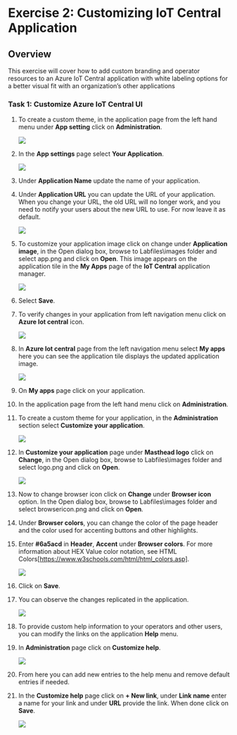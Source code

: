 # Exercise 2: Customizing IoT Central Application

## Overview

This exercise will cover how to add custom branding and operator resources to an Azure IoT Central application with white labeling options for a better visual fit with an organization’s other applications

### Task 1: Customize Azure IoT Central UI 

1. To create a custom theme, in the application page from the left hand menu  under **App setting**  click on **Administration**.

    ![](media/img48.png)

1. In the **App settings** page select **Your Application**. 

    ![](media/img47.png)

1. Under **Application Name** update the name of your application.

1. Under **Application URL** you can update the URL of your application. When you change your URL, the old URL will no longer work, and you need to notify your users about the new URL to use. For now leave it as default.
 
    ![](media/img49.png)
  
1. To customize your application image click on change under **Application image**, in the Open dialog box, browse to Labfiles\images folder and select app.png and click on **Open**. This image appears on the application tile in the **My Apps** page of the **IoT Central** application manager.

    ![](media/img50.png)

1. Select **Save**.

1. To verify changes in your application from left navigation menu click on **Azure Iot central** icon. 

   ![](media/img124.png)

1. In **Azure Iot central** page from the left navigation menu select **My apps** here you can see the application tile displays the updated application image.

   ![](media/img125.png)

1. On **My apps** page click on your application. 

1. In the application page from the left hand menu click on **Administration**.

1. To create a custom theme for your application, in the **Administration** section select **Customize your application**.

      ![](media/img52.png)

1. In **Customize your application** page  under **Masthead logo** click on **Change**, in the Open dialog box, browse to Labfiles\images folder and select logo.png and click on **Open**.

      ![](media/img53.png)

1. Now to change browser icon click on **Change** under **Browser icon** option. In the Open dialog box, browse to Labfiles\images folder and select browsericon.png and click on **Open**. 

1. Under **Browser colors**, you can change the color of the page header and the color used for accenting buttons and other highlights. 

1. Enter **#6a5acd** in **Header**, **Accent** under **Browser colors**. For more information about HEX Value color notation, see HTML Colors[https://www.w3schools.com/html/html_colors.asp].

    ![](media/img54.png)

1. Click on **Save**.

1. You can observe the changes replicated in the application.

   ![](media/img126.png)

1. To provide custom help information to your operators and other users, you can modify the links on the application **Help** menu.

1. In **Administration** page click on **Customize help**.

   ![](media/img55.png)

1. From here you can add new entries to the help menu and remove default entries if needed.

1. In the **Customize help** page click on **+ New link**,  under **Link name** enter a name for your link and  under **URL** provide the link. When done click on **Save**.

   ![](media/img57.png)

